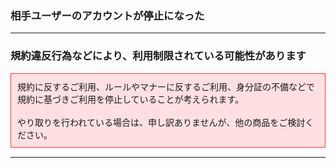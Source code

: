 <h3>相手ユーザーのアカウントが停止になった</h3>
<hr>

<h3>規約違反行為などにより、利用制限されている可能性があります</h3>

<div style="padding: 10px; margin-top: 15px; margin-bottom: 15px; border: 1px solid #ff3333; background-color: #ffe0e2;">
規約に反するご利用、ルールやマナーに反するご利用、身分証の不備などで規約に基づきご利用を停止していることが考えられます。<br>
<br>
やり取りを行われている場合は、申し訳ありませんが、他の商品をご検討ください。
</div>

<hr>